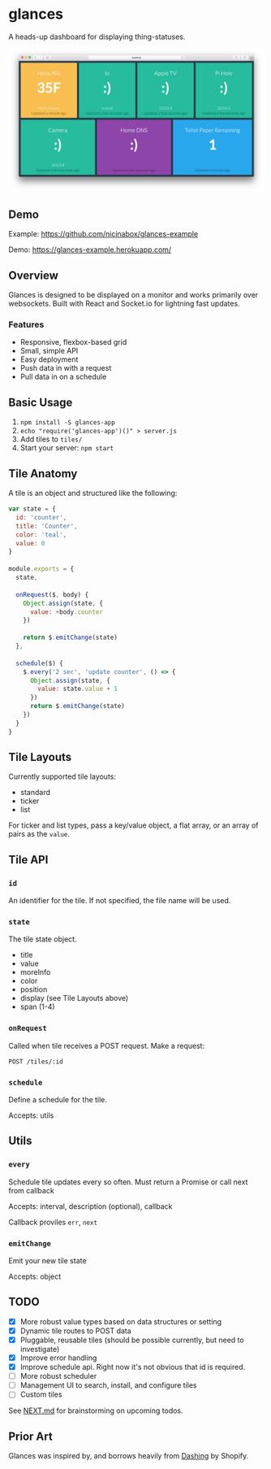 # glances

A heads-up dashboard for displaying thing-statuses.

![](screenshot.png?raw=true)

## Demo

Example: https://github.com/nicinabox/glances-example

Demo: https://glances-example.herokuapp.com/

## Overview

Glances is designed to be displayed on a monitor and works primarily over websockets. Built with React and Socket.io for lightning fast updates.

### Features

* Responsive, flexbox-based grid
* Small, simple API
* Easy deployment
* Push data in with a request
* Pull data in on a schedule

## Basic Usage

1. `npm install -S glances-app`
2. `echo "require('glances-app')()" > server.js`
3. Add tiles to `tiles/`
4. Start your server: `npm start`

## Tile Anatomy

A tile is an object and structured like the following:

```javascript
var state = {
  id: 'counter',
  title: 'Counter',
  color: 'teal',
  value: 0
}

module.exports = {
  state,

  onRequest($, body) {
    Object.assign(state, {
      value: +body.counter
    })

    return $.emitChange(state)
  },

  schedule($) {
    $.every('2 sec', 'update counter', () => {
      Object.assign(state, {
        value: state.value + 1
      })
      return $.emitChange(state)
    })
  }
}
```

## Tile Layouts

Currently supported tile layouts:

* standard
* ticker
* list

For ticker and list types, pass a key/value object, a flat array, or an array of pairs as the `value`.

## Tile API

### `id`

An identifier for the tile. If not specified, the file name will be used.

### `state`

The tile state object.

* title
* value
* moreInfo
* color
* position
* display (see Tile Layouts above)
* span (1-4)

### `onRequest`

Called when tile receives a POST request. Make a request:

```
POST /tiles/:id
```

### `schedule`

Define a schedule for the tile.

Accepts: utils

## Utils

### `every`

Schedule tile updates every so often. Must return a Promise or call next from callback

Accepts: interval, description (optional), callback

Callback proviles `err`, `next`

### `emitChange`

Emit your new tile state

Accepts: object

## TODO

* [x] More robust value types based on data structures or setting
* [x] Dynamic tile routes to POST data
* [x] Pluggable, reusable tiles (should be possible currently, but need to investigate)
* [x] Improve error handling
* [x] Improve schedule api. Right now it's not obvious that id is required.
* [ ] More robust scheduler
* [ ] Management UI to search, install, and configure tiles
* [ ] Custom tiles

See [NEXT.md](NEXT.md) for brainstorming on upcoming todos.

## Prior Art

Glances was inspired by, and borrows heavily from [Dashing](http://dashing.io/) by Shopify.

